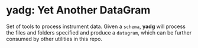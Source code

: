 # yadg: Yet Another DataGram
Set of tools to process instrument data. Given a `schema`, **yadg** will process  
the files and folders specified and produce a `datagram`, which can be further   
consumed by other utilities in this repo.
